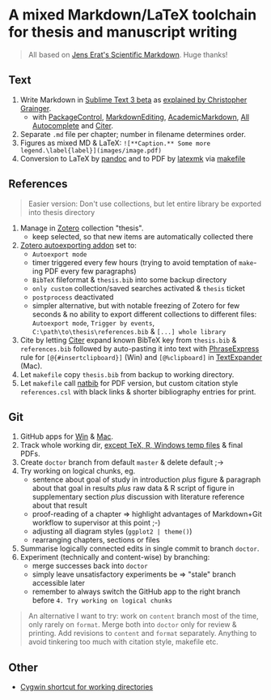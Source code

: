# A mixed Markdown/LaTeX toolchain for thesis and manuscript writing

> All based on [Jens Erat's Scientific Markdown](https://github.com/JensErat/scientific-markdown). Huge thanks!

## Text

1. Write Markdown in [Sublime Text 3 beta](https://www.sublimetext.com/3) as [explained by Christopher Grainger](http://blog.cigrainger.com/2014/07/pandoc-markdown.html).
    - with [PackageControl](https://packagecontrol.io/), [MarkdownEditing](https://packagecontrol.io/packages/MarkdownEditing), [AcademicMarkdown](https://packagecontrol.io/packages/AcademicMarkdown), [All Autocomplete](https://packagecontrol.io/packages/All%20Autocomplete) and [Citer](https://packagecontrol.io/packages/Citer).
1. Separate `.md` file per chapter; number in filename determines order.
1. Figures as mixed MD & LaTeX: `![**Caption.** Some more legend.\label{label}](images/image.pdf)`
1. Conversion to LaTeX by [pandoc](http://johnmacfarlane.net/pandoc/) and to PDF by [latexmk](http://users.phys.psu.edu/~collins/software/latexmk-jcc/) via [makefile](makefile)

## References

> Easier version: Don't use collections, but let entire library be exported into thesis directory

1. Manage in [Zotero](https://www.zotero.org/) collection "thesis".
    - keep selected, so that new items are automatically collected there
1. [Zotero autoexporting addon](http://rokdd.de/b/zotero-autoexport/versions) set to:
	- `Autoexport mode`
	- timer triggered every few hours (trying to avoid temptation of `make`-ing PDF every few paragraphs)
	- `BibTeX` fileformat & `thesis.bib` into some backup directory
	- `only custom` collection/saved searches activated & `thesis` ticket
	- `postprocess` deactivated
	- simpler alternative, but with notable freezing of Zotero for few seconds & no ability to export different collections to different files: `Autoexport mode`, `Trigger by events`, `C:\path\to\thesis\references.bib` & `[...] whole library`
1. Cite by letting [Citer](https://github.com/mangecoeur/Citer) expand known BibTeX key from `thesis.bib` & `references.bib` followed by auto-pasting it into text with [PhraseExpress](http://www.phraseexpress.com/index.html) rule for `[@{#insertclipboard}]` (Win) and `[@%clipboard]` in [TextExpander](http://smilesoftware.com/TextExpander/index.html) (Mac).
1. Let `makefile` copy `thesis.bib` from backup to working directory.
1. Let `makefile` call [natbib](http://ctan.org/pkg/natbib) for PDF version, but custom citation style `references.csl` with black links & shorter bibliography entries for print.

## Git

1. GitHub apps for [Win](https://windows.github.com/) & [Mac](https://mac.github.com/).
1. Track whole working dir, [except TeX, R, Windows temp files](https://github.com/github/gitignore/) & final PDFs.
1. Create `doctor` branch from default `master` & delete default ;->
1. Try working on logical chunks, eg.
    - sentence about goal of study in introduction *plus* figure & paragraph about that goal in results *plus* raw data & R script of figure in supplementary section *plus* discussion with literature reference about that result
    - proof-reading of a chapter => highlight advantages of Markdown+Git workflow to supervisor at this point ;-)
    - adjusting all diagram styles (`ggplot2 | theme()`)
    - rearranging chapters, sections or files
1. Summarise logically connected edits in single commit to branch `doctor`.
1. Experiment (technically and content-wise) by branching:
    - merge successes back into `doctor`
    - simply leave unsatisfactory experiments be => "stale" branch accessible later
    - remember to always switch the GitHub app to the right branch before `4. Try working on logical chunks`

> An alternative I want to try: work on `content` branch most of the time, only rarely on `format`. Merge both into `doctor`  only for review & printing. Add revisions to `content` and `format` separately. Anything to avoid tinkering too much with citation style, makefile etc.

## Other

- [Cygwin shortcut for working directories](http://stackoverflow.com/a/12010346)
